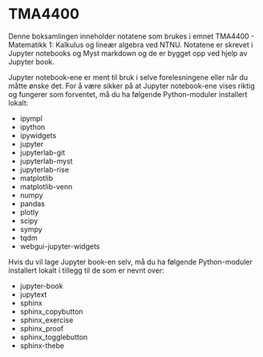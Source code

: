 # TMA4400

Denne boksamlingen inneholder notatene som brukes i emnet TMA4400 - Matematikk 1: Kalkulus og lineær algebra ved NTNU. Notatene er skrevet i Jupyter notebooks og Myst markdown og de er bygget opp ved hjelp av Jupyter book.

Jupyter notebook-ene er ment til bruk i selve forelesningene eller når du måtte ønske det. For å være sikker på at Jupyter notebook-ene vises riktig og fungerer som forventet, må du ha følgende Python-moduler installert lokalt:

- ipympl
- ipython
- ipywidgets
- jupyter
- jupyterlab-git
- jupyterlab-myst
- jupyterlab-rise
- matplotlib
- matplotlib-venn
- numpy
- pandas
- plotly
- scipy
- sympy
- tqdm
- webgui-jupyter-widgets

Hvis du vil lage Jupyter book-en selv, må du ha følgende Python-moduler installert lokalt i tillegg til de som er nevnt over:

- jupyter-book
- jupytext
- sphinx
- sphinx_copybutton
- sphinx_exercise
- sphinx_proof
- sphinx_togglebutton
- sphinx-thebe
